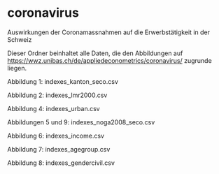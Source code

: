 # coronavirus
Auswirkungen der Coronamassnahmen auf die Erwerbstätigkeit in der Schweiz

Dieser Ordner beinhaltet alle Daten, die den Abbildungen auf https://wwz.unibas.ch/de/appliedeconometrics/coronavirus/ zugrunde liegen. 

Abbildung 1:         indexes_kanton_seco.csv

Abbildung 2:         indexes_lmr2000.csv

Abbildung 4:         indexes_urban.csv

Abbildungen 5 und 9: indexes_noga2008_seco.csv

Abbildung 6:         indexes_income.csv

Abbildung 7:         indexes_agegroup.csv

Abbildung 8:         indexes_gendercivil.csv
